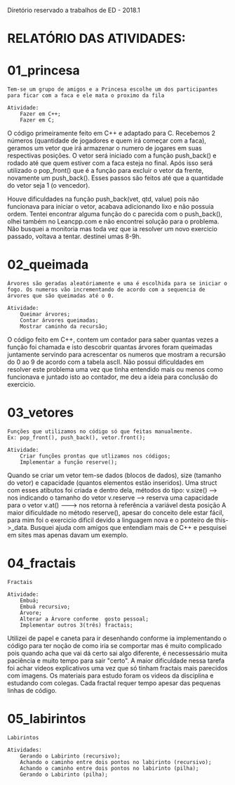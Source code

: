 Diretório reservado a trabalhos de ED - 2018.1

# RELATÓRIO DAS ATIVIDADES:


#	01_princesa


 	Tem-se um grupo de amigos e a Princesa escolhe um dos participantes para ficar com a faca e ele mata o proximo da fila
	
	Atividade:
		Fazer em C++;
		Fazer em C;

O código primeiramente feito em C++ e adaptado para C.
Recebemos 2 números (quantidade de jogadores e quem irá começar com a faca), geramos um vetor que irá armazenar o numero de jogares em suas respectivas posições. 
O vetor será iniciado com a função push_back() e rodado até que quem estiver com a faca esteja no final. Após isso será utilizado o pop_front() que é a função para excluir o vetor da frente, novamente um push_back(). Esses passos são feitos até que a quantidade do vetor seja 1 (o vencedor).

Houve dificuldades na função push_back(vet, qtd, value) pois não funcionava para iniciar o vetor, acabava adicionando lixo e não possuia ordem. Tentei encontrar alguma função do c parecida com o push_back(), olhei também no Leancpp.com e não encontrei solução para o problema.
Não busquei a monitoria mas toda vez que ia resolver um novo exercicio passado, voltava a tentar. destinei umas 8-9h.


#	02_queimada


	Árvores são geradas aleatóriamente e uma é escolhida para se iniciar o fogo. Os numeros vão incrementando de acordo com a sequencia de árvores que são queimadas até o 0.
	
	Atividade:
		Queimar árvores;
		Contar árvores queimadas;
		Mostrar caminho da recursão;

O código feito em C++, contem um contador para saber quantas vezes a função foi chamada e isto descobrir quantas árvores foram queimadas juntamente servindo para acrescentar os numeros que mostram a recursão do 0 ao 9 de acordo com a tabela ascII.
Não possui dificuldades em resolver este problema uma vez que tinha entendido mais ou menos como funcionava e juntado isto ao contador, me deu a ideia para conclusão do exercicio.

#	03_vetores
	
	
	Funções que utilizamos no código só que feitas manualmente.
	Ex: pop_front(), push_back(), vetor.front();

	Atividade:
		Criar funções prontas que utlizamos nos códigos;
		Implementar a função reserve();

Quando se criar um vetor tem-se dados (blocos de dados), size (tamanho do vetor) e capacidade (quantos elementos estão inseridos). Uma struct com esses atibutos foi criada e dentro dela, métodos do tipo:
	v.size() --> nos indicando o tamanho do vetor
	v.reserve --> reserva uma capacidade para o vetor
	v.at() ---> nos retorna à referência a variável desta posição
A maior dificuldade no método reserve(), apesar do conceito dele estar fácil, para mim foi o exercicio dificil devido a linguagem nova e o ponteiro de this->_data. Busquei ajuda com amigos que entendiam mais de C++ e pesquisei em sites mas apenas davam um exemplo. 


#	04_fractais


	Fractais 

	Atividade:
		Embuá;
		Embuá recursivo;
		Árvore;
		Alterar a Árvore conforme  gosto pessoal;
		Implementar outros 3(três) fractais;


Utilizei de papel e caneta para ir desenhando conforme ia implementando o código para ter noção de como iria se comportar mas é muito complicado pois quando acha que vai dá certo sai algo diferente, é necessessário muita paciência e muito tempo para sair "certo".
A maior dificuldade nessa tarefa foi achar videos explicativos uma vez que só tinham fractais mais parecidos com imagens. Os materiais para estudo foram os videos da disciplina e estudando com colegas. Cada fractal requer tempo apesar das pequenas linhas de código. 


#	05_labirintos


	Labirintos
	
	Atividades:
		Gerando o Labirinto (recursivo);
		Achando o caminho entre dois pontos no labirinto (recursivo);
		Achando o caminho entre dois pontos no labirinto (pilha);
		Gerando o Labirinto (pilha);


